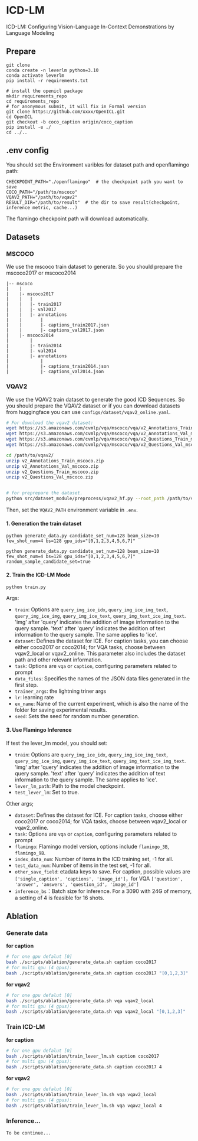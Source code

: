 # ICD-LM
ICD-LM: Configuring Vision-Language In-Context Demonstrations by
Language Modeling

## Prepare
```
git clone 
conda create -n leverlm python=3.10
conda activate leverlm
pip install -r requirements.txt

# install the openicl package
mkdir requirements_repo
cd requirements_repo
# for anonymous submit, it will fix in Formal version
git clone https://github.com/xxxx/OpenICL.git
cd OpenICL
git checkout -b coco_caption origin/coco_caption
pip install -e ./
cd ../..
```

## .env config
You should set the Environment varibles for dataset path and openflamingo path:
```
CHECKPOINT_PATH="./openflamingo"  # the checkpoint path you want to save
COCO_PATH="/path/to/mscoco"
VQAV2_PATH="/path/to/vqav2"
RESULT_DIR="/path/to/result"  # the dir to save result(checkpoint, inference metric, cache...)
```
The flamingo checkpoint path will download automatically.


## Datasets
### MSCOCO
We use the mscoco train dataset to generate. 
So you should prepare the mscoco2017 or mscoco2014

```
|-- mscoco
|    |
|    |- mscoco2017
|    |   |
|    |   |- train2017
|    |   |- val2017
|    |   |- annotations
|    |       |
|    |       |- captions_train2017.json
|    |       |- captions_val2017.json
|    |- mscoco2014
|        |
|        |- train2014
|        |- val2014
|        |- annotations
|            |
|            |- captions_train2014.json
|            |- captions_val2014.json
```

### VQAV2
We use the VQAV2 train dataset to generate the good ICD Sequences.
So you should prepare the VQAV2 dataset or if you can download datasets from huggingface you can use `configs/dataset/vqav2_online.yaml`. 
```bash
# For download the vqav2 dataset:
wget https://s3.amazonaws.com/cvmlp/vqa/mscoco/vqa/v2_Annotations_Train_mscoco.zip -O /path/to/vqav2/
wget https://s3.amazonaws.com/cvmlp/vqa/mscoco/vqa/v2_Annotations_Val_mscoco.zip -O /path/to/vqav2/
wget https://s3.amazonaws.com/cvmlp/vqa/mscoco/vqa/v2_Questions_Train_mscoco.zip -O /path/to/vqav2/
wget https://s3.amazonaws.com/cvmlp/vqa/mscoco/vqa/v2_Questions_Val_mscoco.zip -O /path/to/vqav2/

cd /path/to/vqav2/
unzip v2_Annotations_Train_mscoco.zip
unzip v2_Annotations_Val_mscoco.zip
unzip v2_Questions_Train_mscoco.zip
unzip v2_Questions_Val_mscoco.zip


# for preprepare the dataset.
python src/dataset_module/preprocess/vqav2_hf.py --root_path /path/to/vqav2/
```
Then, set the `VQAV2_PATH` environment variable in `.env`.


#### 1. Generation the train dataset

```
python generate_data.py candidate_set_num=128 beam_size=10 few_shot_num=4 bs=128 gpu_ids="[0,1,2,3,4,5,6,7]"

python generate_data.py candidate_set_num=128 beam_size=10 few_shot_num=4 bs=128 gpu_ids="[0,1,2,3,4,5,6,7]" random_sample_candidate_set=true

```

#### 2. Train the ICD-LM Mode
```
python train.py
```
Args:
- `train`: Options are `query_img_ice_idx`, `query_img_ice_img_text`, `query_img_ice_img`, `query_img_ice_text`, `query_img_text_ice_img_text`. 'img' after 'query' indicates the addition of image information to the query sample. 'text' after 'query' indicates the addition of text information to the query sample. The same applies to 'ice'.
- `dataset`: Defines the dataset for ICE. For caption tasks, you can choose either coco2017 or coco2014; for VQA tasks, choose between vqav2_local or vqav2_online. This parameter also includes the dataset path and other relevant information.
- `task`: Options are `vqa` or `caption`, configuring parameters related to prompt
- `data_files`: Specifies the names of the JSON data files generated in the first step.
- `trainer_args`: the lightning triner args
- `lr`: learning rate
- `ex_name`: Name of the current experiment, which is also the name of the folder for saving experimental results. 
- `seed`: Sets the seed for random number generation.

#### 3. Use Flamingo Inference
If test the lever_lm model, you should set:
- `train`: Options are `query_img_ice_idx`, `query_img_ice_img_text`, `query_img_ice_img`, `query_img_ice_text`, `query_img_text_ice_img_text`. 'img' after 'query' indicates the addition of image information to the query sample. 'text' after 'query' indicates the addition of text information to the query sample. The same applies to 'ice'.
- `lever_lm_path`: Path to the model checkpoint.
- `test_lever_lm`: Set to true.

Other args;
- `dataset`: Defines the dataset for ICE. For caption tasks, choose either coco2017 or coco2014; for VQA tasks, choose between vqav2_local or vqav2_online.
- `task`: Options are `vqa` or `caption`, configuring parameters related to prompt
- `flamingo`: Flamingo model version, options include `flamingo_3B`, `flamingo_9B`.
- `index_data_num`: Number of items in the ICD training set, -1 for all.
- `test_data_num`: Number of items in the test set, -1 for all.
- `other_save_field`: etadata keys to save. For caption, possible values are `['single_caption', 'captions', 'image_id']`，for VQA `['question', 'answer', 'answers', 'question_id', 'image_id']`
- `inference_bs`：Batch size for inference. For a 3090 with 24G of memory, a setting of 4 is feasible for 16 shots.


## Ablation
### Generate data
**for caption**
```sh
# for one gpu defalut [0]
bash ./scripts/ablation/generate_data.sh caption coco2017 
# for multi gpu (4 gpus):
bash ./scripts/ablation/generate_data.sh caption coco2017 "[0,1,2,3]"
```
**for vqav2**
```sh
# for one gpu defalut [0]
bash ./scripts/ablation/generate_data.sh vqa vqav2_local
# for multi gpu (4 gpus):
bash ./scripts/ablation/generate_data.sh vqa vqav2_local "[0,1,2,3]"
```

### Train ICD-LM
**for caption**
```sh
# for one gpu defalut [0]
bash ./scripts/ablation/train_lever_lm.sh caption coco2017 
# for multi gpu (4 gpus):
bash ./scripts/ablation/generate_data.sh caption coco2017 4
```
**for vqav2**
```sh
# for one gpu defalut [0]
bash ./scripts/ablation/train_lever_lm.sh vqa vqav2_local
# for multi gpu (4 gpus):
bash ./scripts/ablation/train_lever_lm.sh vqa vqav2_local 4
```


### Inference...
```sh
To be continue...
```
